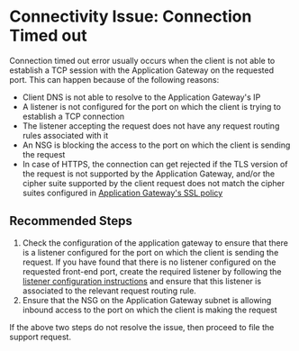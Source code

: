 <properties 
    pageTitle="Connection timed out"
    description="Connectivity Connection Timed out"
    service="microsoft.network"
    resource="applicationgateways"
    authors="abshamsft"
    ms.author="absha"
    displayOrder="23"
    selfHelpType="resource"
    articleId="application-gateway-connection-timed-out-error"
    resourceTags=""
	productPesIds="15922"
	supportTopicIds="32639114"
    cloudEnvironments="public"
 />

# Connectivity Issue: Connection Timed out

Connection timed out error usually occurs when the client is not able to establish a TCP session with the Application Gateway on the requested port. This can happen because of the following reasons:

- Client DNS is not able to resolve to the Application Gateway's IP
- A listener is not configured for the port on which the client is trying to establish a TCP connection
- The listener accepting the request does not have any request routing rules associated with it
- An NSG is blocking the access to the port on which the client is sending the request
- In case of HTTPS, the connection can get rejected if the TLS version of the request is not supported by the Application Gateway, and/or the cipher suite supported by the client request does not match the cipher suites configured in [Application Gateway's SSL policy](https://docs.microsoft.com/azure/application-gateway/application-gateway-ssl-policy-overview#predefined-ssl-policy)

## **Recommended Steps**

1. Check the configuration of the application gateway to ensure that there is a listener configured for the port on which the client is sending the request. If you have found that there is no listener configured on the requested front-end port, create the required listener by following the [listener configuration instructions](https://docs.microsoft.com/azure/application-gateway/configuration-overview#listeners) and ensure that this listener is associated to the relevant request routing rule.
2. Ensure that the NSG on the Application Gateway subnet is allowing inbound access to the port on which the client is making the request

If the above two steps do not resolve the issue, then proceed to file the support request.
